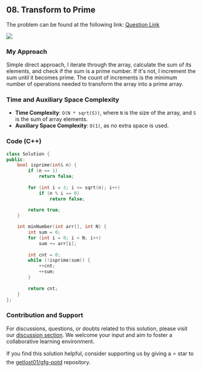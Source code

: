 ## 08. Transform to Prime
The problem can be found at the following link: [Question Link](https://www.geeksforgeeks.org/problems/transform-to-prime4635/1)

![](https://badgen.net/badge/Level/Medium/yellow)

### My Approach
Simple direct approach, I iterate through the array, calculate the sum of its elements, and check if the sum is a prime number. If it's not, I increment the sum until it becomes prime. The count of increments is the minimum number of operations needed to transform the array into a prime array.

### Time and Auxiliary Space Complexity

- **Time Complexity**: `O(N * sqrt(S))`, where `N` is the size of the array, and `S` is the sum of array elements.
- **Auxiliary Space Complexity**: `O(1)`, as no extra space is used.

### Code (C++)
```cpp
class Solution {
public:
    bool isprime(int& n) {
        if (n == 1) 
            return false;
            
        for (int i = 2; i <= sqrt(n); i++)
            if (n % i == 0) 
                return false;
                
        return true;
    }

    int minNumber(int arr[], int N) {
        int sum = 0;
        for (int i = 0; i < N; i++) 
            sum += arr[i];
            
        int cnt = 0;
        while (!isprime(sum)) {
            ++cnt;
            ++sum;
        }
            
        return cnt;
    }
};
```

### Contribution and Support

For discussions, questions, or doubts related to this solution, please visit our [discussion section](https://github.com/getlost01/gfg-potd/discussions). We welcome your input and aim to foster a collaborative learning environment.

If you find this solution helpful, consider supporting us by giving a ⭐ star to the [getlost01/gfg-potd](https://github.com/getlost01/gfg-potd) repository.